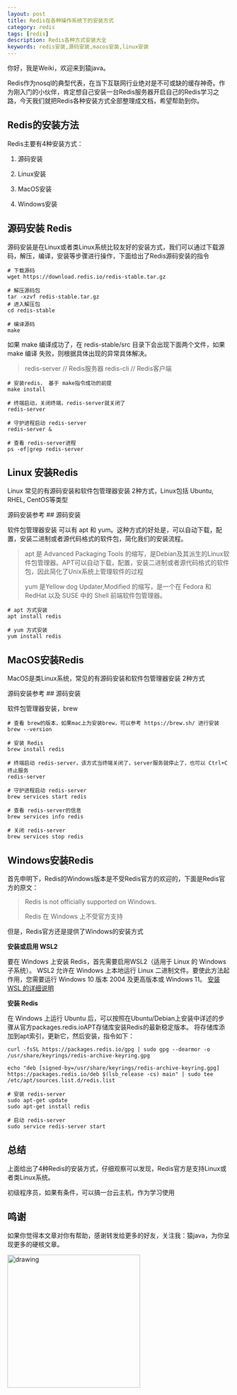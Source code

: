 ```yaml
---
layout: post
title: Redis在各种操作系统下的安装方式
category: redis
tags: [redis]
description: Redis各种方式安装大全
keywords: redis安装,源码安装,macos安装,linux安装
---
```


你好，我是Weiki，欢迎来到猿java。

Redis作为nosql的典型代表，在当下互联网行业绝对是不可或缺的缓存神奇。作为刚入门的小伙伴，肯定想自己安装一台Redis服务器开启自己的Redis学习之路，今天我们就把Redis各种安装方式全部整理成文档，希望帮助到你。

## Redis的安装方法

Redis主要有4种安装方式：

1. 源码安装

2. Linux安装

3. MacOS安装

4. Windows安装

## 源码安装 Redis

源码安装是在Linux或者类Linux系统比较友好的安装方式，我们可以通过下载源码，解压，编译，安装等步骤进行操作，下面给出了Redis源码安装的指令

```shell
# 下载源码
wget https://download.redis.io/redis-stable.tar.gz

# 解压源码包
tar -xzvf redis-stable.tar.gz
# 进入解压包
cd redis-stable

# 编译源码
make
```
如果 make 编译成功了，在 redis-stable/src 目录下会出现下面两个文件，如果 make 编译 失败，则根据具体出现的异常具体解决。
> redis-server     // Redis服务器
> redis-cli        // Redis客户端

```shell
# 安装redis， 基于 make指令成功的前提
make install

# 终端启动，关闭终端，redis-server就关闭了
redis-server

# 守护进程启动 redis-server
redis-server &

# 查看 redis-server进程
ps -ef|grep redis-server
```


## Linux 安装Redis
Linux 常见的有源码安装和软件包管理器安装 2种方式，Linux包括 Ubuntu, RHEL, CentOS等类型

源码安装参考 ## 源码安装

软件包管理器安装 可以有 apt 和 yum。这种方式的好处是，可以自动下载，配置，安装二进制或者源代码格式的软件包，简化我们的安装流程。

> apt 是 Advanced Packaging Tools 的缩写，是Debian及其派生的Linux软件包管理器。APT可以自动下载，配置，安装二进制或者源代码格式的软件包，因此简化了Unix系统上管理软件的过程
>
> yum 是Yellow dog Updater,Modified 的缩写，是一个在 Fedora 和 RedHat 以及 SUSE 中的 Shell 前端软件包管理器。

```shell
# apt 方式安装
apt install redis

# yum 方式安装
yum install redis
```

## MacOS安装Redis
MacOS是类Linux系统，常见的有源码安装和软件包管理器安装 2种方式

源码安装参考 ## 源码安装

软件包管理器安装，brew

```shell
# 查看 brew的版本，如果mac上为安装brew，可以参考 https://brew.sh/ 进行安装
brew --version

# 安装 Redis
brew install redis

# 终端启动 redis-server，该方式当终端关闭了，server服务就停止了，也可以 Ctrl+C 终止服务
redis-server

# 守护进程启动 redis-server
brew services start redis

# 查看 redis-server的信息
brew services info redis

# 关闭 redis-server
brew services stop redis
```

## Windows安装Redis

首先申明下，Redis的Windows版本是不受Redis官方的欢迎的，下面是Redis官方的原文：
> Redis is not officially supported on Windows.
>
> Redis 在 Windows 上不受官方支持

但是，Redis官方还是提供了Windows的安装方式

**安装或启用 WSL2**

要在 Windows 上安装 Redis，首先需要启用WSL2（适用于 Linux 的 Windows 子系统）。
WSL2 允许在 Windows 上本地运行 Linux 二进制文件。要使此方法起作用，您需要运行 Windows 10 版本 2004 及更高版本或 Windows 11。
[安装 WSL 的详细说明](https://docs.microsoft.com/en-us/windows/wsl/install)

**安装 Redis**

在 Windows 上运行 Ubuntu 后，可以按照在Ubuntu/Debian上安装中详述的步骤从官方packages.redis.ioAPT存储库安装Redis的最新稳定版本。
将存储库添加到apt索引，更新它，然后安装，指令如下：

```shell
curl -fsSL https://packages.redis.io/gpg | sudo gpg --dearmor -o /usr/share/keyrings/redis-archive-keyring.gpg

echo "deb [signed-by=/usr/share/keyrings/redis-archive-keyring.gpg] https://packages.redis.io/deb $(lsb_release -cs) main" | sudo tee /etc/apt/sources.list.d/redis.list

# 安装 redis-server
sudo apt-get update
sudo apt-get install redis

# 启动 redis-server
sudo service redis-server start
```


## 总结

上面给出了4种Redis的安装方式，仔细观察可以发现，Redis官方是支持Linux或者类Linux系统。

初级程序员，如果有条件，可以搞一台云主机，作为学习使用

## 鸣谢
如果你觉得本文章对你有帮助，感谢转发给更多的好友，关注我：猿java，为你呈现更多的硬核文章。

<img src="https://yuanjava.cn/assets/img/pub.jpg" alt="drawing" style="width:300px;"/>

